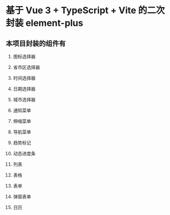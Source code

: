 <!--
 * @Author: hidari
 * @Date: 2022-06-07 16:04:22
 * @LastEditors: hidari
 * @LastEditTime: 2022-06-07 16:56:36
 * @FilePath: \el-components\README.md
 * @Description: 基于 Vue 3 + TypeScript + Vite 的二次封装 element-plus
 * 
 * Copyright (c) 2022 by lijiaying 1640106564@qq.com, All Rights Reserved. 
-->
# 基于 Vue 3 + TypeScript + Vite 的二次封装 element-plus

## 本项目封装的组件有

1. 图标选择器

2. 省市区选择器

3. 时间选择器

4. 日期选择器

5. 城市选择器

6. 通知菜单

7. 伸缩菜单

8. 导航菜单

9. 趋势标记

10. 动态进度条

11. 列表 

12. 表格

13. 表单

14. 弹窗表单

15. 日历